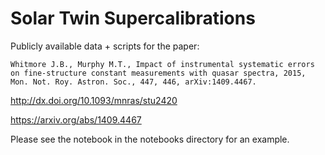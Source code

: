 # Solar Twin Supercalibrations

Publicly available data + scripts for the paper:

	Whitmore J.B., Murphy M.T., Impact of instrumental systematic errors on fine-structure constant measurements with quasar spectra, 2015, Mon. Not. Roy. Astron. Soc., 447, 446, arXiv:1409.4467.

http://dx.doi.org/10.1093/mnras/stu2420

https://arxiv.org/abs/1409.4467

Please see the notebook in the notebooks directory for an example. 
